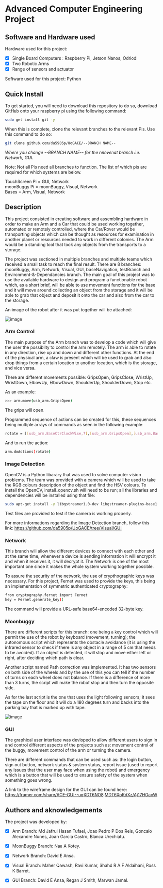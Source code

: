 # Advanced Computer Engineering Project

## Software and Hardware used
Hardware used for this project: 
 - [x] Single Board Computers : Raspberry Pi, Jetson Nanos, Odriod
 - [x] Two Robotic Arms
 - [x] Range of sensors and actuator
                                
Software used for this project: Python

## Quick Install
To get started, you will need to download this repository to do so, download GitHub onto your raspberry pi using the following command:

```bash
sudo get install git -y
```
When this is complete, clone the relevant branches to the relevant Pis. Use this command to do so:
```bash
git clone github.com/da5905p/UoGACE/--BRANCH NAME--
```
*Where you change --BRANCH NAME-- for the relevenat branch i.e. Network, GUI.*

Note: Not all Pis need all branches to function. The list of which pis are required for which systems are below.

TouchScreen Pi = GUI, Network  
moonBuggy Pi = moonBuggy, Visual, Network  
Bases = Arm, Visual, Network  

## Description
This project consisted in creating software and assembling hardware in order to make an Arm and a Car that could be used working together, automated or remotely controlled, where the Car/Rover would be transporting objects which can be thought as resources for examination in another planet or resources needed to work in different colonies. The Arm would be a standing tool that took any objects from the transports to a storage.

The project was sectioned in multiple branches and multiple teams which received a small task to reach the final result. There are 8 branches: moonBuggy, Arm, Network, Visual, GUI, baseNavigation, testBranch and Environment-&-Dependancies branch. The main goal of this project was to use the available hardware to design and program a functionable robot which, as a short brief, will be able to use movement functions for the base and it will move around collecting an object from the storage and it will be able to grab that object and deposit it onto the car and also from the car to the storage. 

An image of the robot after it was put together will be attached:

![image](https://user-images.githubusercontent.com/75362937/112773379-c94b1080-902d-11eb-881e-bcc51d90ea0e.png)

### Arm Control
The main purpose of the Arm branch was to develop a code which will give the user the possiblity to control the arm remotely. The arm is able to rotate in any direction, rise up and down and different other functions. At the end of the physical arm, a claw is present which will be used to grab and also drop things from a certain location to another location, which is the storage, and vice versa.

There are different movements possible: GripsOpen, GripsClose, WristUp, WristDown, ElbowUp, ElbowDown, ShoulderUp, ShoulderDown, Stop etc. 

As an example: 

```bash
>>> arm.move(usb_arm.GripsOpen)
```
The grips will open.

Programmed sequence of actions can be created for this, these sequences being multiple arrays of commands as seen in the following example:

```bash
rotate = [[usb_arm.BaseCtrClockWise,7],[usb_arm.GripsOpen],[usb_arm.BaseClockWise,6.8]]
```

And to run the action: 

```bash
arm.doActions(rotate)
```

### Image Detection
OpenCV is a Python libarary that was used to solve computer vision problems. The team was provided with a camera which will be used to take the RGB colours description of the object and find the HSV colours. To install the OpenCV, install_opencv.sh will need to be run; all the libraries and dependencies will be installed using that file:

```bash
sudo apt-get install -y libgstreamer1.0-dev libgstreamer-plugins-base1.0-dev
```

Test files are provided to test if the camera is working properly.

For more informations regarding the Image Detection branch, follow this link: https://github.com/da5905p/UoGACE/tree/Visual/GUI

### Network 
This branch will allow the different devices to connect with each other and at the same time, whenever a device is sending information it will encrypt it and when it receives it, it will decrypt it. The Network is one of the most important one since it makes the whole system working together possible. 

To assure the security of the network, the use of crypthographic keys was necessary. For this project, Fernet was used to provide the keys, this being an implementation of symmetric authenticated cryptography:

```bash
from cryptography.fernet import Fernet
key = Fernet.generate_key()
```

The command will provide a URL-safe base64-encoded 32-byte key.

### Moonbuggy
There are different scripts for this branch: one being a key control which will permit the use of the robot by keyboard (movement, turning); the autonomous script which represents the obstacle avoidance (it is using the infrared sensor to check if there is any object in a range of 5 cm that needs to be avoided). If an object is detected, it will stop and move either left or right, after deciding which path is clear. 

Another script named Path correction was implemented. It has two sensors on both side of the wheels and by the use of this you can tell if the number of turns on each wheel does not balance. If there is a difference of more than 3 turns, the script will make the robot stop and then turn the opposite side.

As for the last script is the one that uses the light following sensors; it sees the tape on the floor and it will do a 180 degrees turn and backs into the parking bay that is marked up with tape.

![image](https://user-images.githubusercontent.com/75362937/112965346-166bd700-9141-11eb-91ec-d37bd28efe00.png)

### GUI
The graphical user interface was devloped to allow different users to sign in and control different aspects of the projects such as: movement control of the buggy, movement control of the arm or turning the camera. 

There are different commands that can be used such as: the login button, sign out button, network status & system status, report issue (used to report any issues that the user may face when using the robot) and emergency which is a button that will be used to ensure safety of the system when something goes wrong. 

A link to the wireframe design for the GUI can be found here: https://framer.com/share/ACE-GUI--uqXDT6NO8jMDT6XoKdXz/Aj17HOaoW

## Authors and aknowledgements
The project was developed by: 
 - [x] Arm Branch: Md Jafrul Hasan Tufael, Joao Pedro P Dos Reis, Goncalo Alexandre Nunes, Joan Garcia Castro, Blanca Urechiatu.
 - [x] MoonBuggy Branch: Naa A Kotey.
 - [x] Network Branch: David E Ansa.
 - [x] Visual Branch: Maher Qawash, Ravi Kumar, Shahd R A F Aldaihani, Ross K Barret.
 - [x] GUI Branch: David E Ansa, Regan J Smith, Marwan Jamal.


